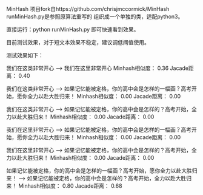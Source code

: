MinHash
项目fork自https://github.com/chrisjmccormick/MinHash
runMinHash.py是参照原算法重写的
组织成一个单独的类，适配python3。

直接运行：python  runMinHash.py   即可快速看到效果。

目前测试效果，对于短文本效果不稳定，建议调低阈值使用。

测试效果如下：

我们在这类非常开心 --> 我们在这里非常开心  Minhash相似度： 0.36  Jacade距离：   0.40

我们在这类非常开心 --> 如果记忆能被定格，你的高中会是怎样的一幅画？高考开始，愿你全力以赴大胜归来！  Minhash相似度： 0.00  Jacade距离：   0.00

我们在这类非常开心 --> 如果记忆能被定格，你的高中会是怎样的？高考开始，全力以赴大胜归来！  Minhash相似度： 0.00  Jacade距离：   0.00

我们在这里非常开心 --> 如果记忆能被定格，你的高中会是怎样的一幅画？高考开始，愿你全力以赴大胜归来！  Minhash相似度： 0.00  Jacade距离：   0.00

我们在这里非常开心 --> 如果记忆能被定格，你的高中会是怎样的？高考开始，全力以赴大胜归来！  Minhash相似度： 0.00  Jacade距离：   0.00

如果记忆能被定格，你的高中会是怎样的一幅画？高考开始，愿你全力以赴大胜归来！ --> 如果记忆能被定格，你的高中会是怎样的？高考开始，全力以赴大胜归来！  Minhash相似度： 0.80  Jacade距离：   0.68